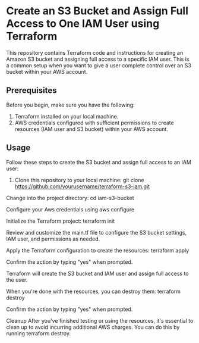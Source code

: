 #                                           Create an S3 Bucket and Assign Full Access to One IAM User using Terraform

This repository contains Terraform code and instructions for creating an Amazon S3 bucket and assigning full access to a specific IAM user. This is a common setup when you want to give a user complete control over an S3 bucket within your AWS account.

## Prerequisites

Before you begin, make sure you have the following:

1. Terraform installed on your local machine.
2. AWS credentials configured with sufficient permissions to create resources (IAM user and S3 bucket) within your AWS account.

## Usage

Follow these steps to create the S3 bucket and assign full access to an IAM user:

1. Clone this repository to your local machine:
   git clone https://github.com/yourusername/terraform-s3-iam.git

Change into the project directory:
    cd iam-s3-bucket

Configure your Aws credentials using aws configure

Initialize the Terraform project:
terraform init

Review and customize the main.tf file to configure the S3 bucket settings, IAM user, and permissions as needed.

Apply the Terraform configuration to create the resources:
terraform apply

Confirm the action by typing "yes" when prompted.

Terraform will create the S3 bucket and IAM user and assign full access to the user.

When you're done with the resources, you can destroy them:
terraform destroy

Confirm the action by typing "yes" when prompted.

Cleanup
After you've finished testing or using the resources, it's essential to clean up to avoid incurring additional AWS charges. You can do this by running terraform destroy.